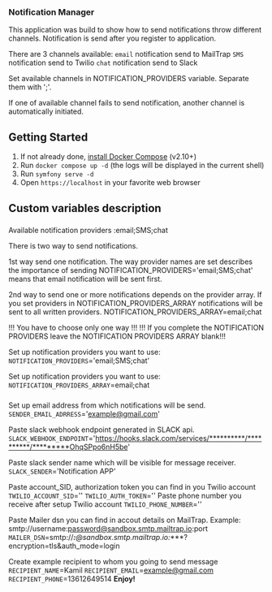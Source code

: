 ### Notification Manager

This application was build to show how to send notifications throw different channels.
Notification is send after you register to application.

There are 3 channels available:
`email` notification send to MailTrap
`SMS` notification send to Twilio
`chat` notification send to Slack

Set available channels in NOTIFICATION_PROVIDERS variable. Separate them with ';'.

If one of available channel fails to send notification, another channel is automatically initiated.

## Getting Started

1. If not already done, [install Docker Compose](https://docs.docker.com/compose/install/) (v2.10+)
2. Run `docker compose up -d` (the logs will be displayed in the current shell)
3. Run `symfony serve -d` 
4. Open `https://localhost` in your favorite web browser

## Custom variables description
###
Available notification providers :email;SMS;chat

There is two way to send notifications.

1st way send one notification.
The way provider names are set describes the importance of sending
NOTIFICATION_PROVIDERS='email;SMS;chat' means that email notification will be sent first.

2nd way to send one or more notifications depends on the provider array.
If you set providers in NOTIFICATION_PROVIDERS_ARRAY notifications will be sent to all written providers.
NOTIFICATION_PROVIDERS_ARRAY=email;chat

!!! You have to choose only one way !!!
!!! If you complete the NOTIFICATION PROVIDERS leave the NOTIFICATION PROVIDERS ARRAY blank!!!


Set up notification providers you want to use:
`NOTIFICATION_PROVIDERS`='email;SMS;chat'

Set up notification providers you want to use:
`NOTIFICATION_PROVIDERS_ARRAY`=email;chat
###

Set up email address from which notifications will be send.
`SENDER_EMAIL_ADRRESS`='example@gmail.com'

Paste slack webhook endpoint generated in SLACK api.
`SLACK_WEBHOOK_ENDPOINT`='https://hooks.slack.com/services/**********/**********/*********OhqSPpo6nH5be'

Paste slack sender name which will be visible for message receiver.
`SLACK_SENDER`='Notification APP'

Paste account_SID, authorization token you can find in you Twilio account
`TWILIO_ACCOUNT_SID`=''
`TWILIO_AUTH_TOKEN`=''
Paste phone number you receive after setup Twilio account 
`TWILIO_PHONE_NUMBER`=''

Paste Mailer dsn you can find in accout details on MailTrap.
Example: smtp://username:password@sandbox.smtp.mailtrap.io:port
`MAILER_DSN`=smtp://*********:********@sandbox.smtp.mailtrap.io:****?encryption=tls&auth_mode=login

Create example recipient to whom you going to send message 
`RECIPIENT_NAME`=Kamil
`RECIPIENT_EMAIL`=example@gmail.com
`RECIPIENT_PHONE`=13612649514
**Enjoy!**
